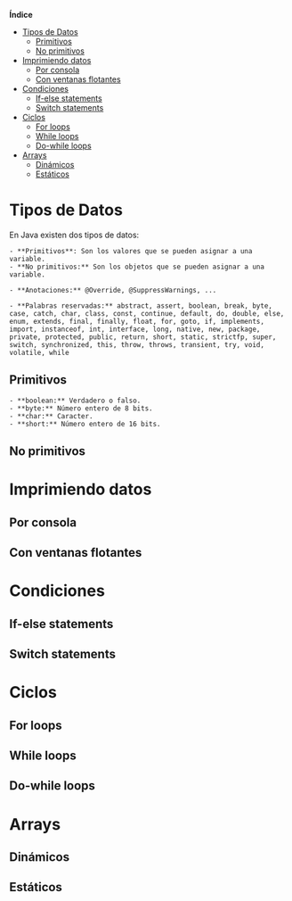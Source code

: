 **Índice**

- [Tipos de Datos](#tipos-de-datos)
  - [Primitivos](#primitivos)
  - [No primitivos](#no-primitivos)
- [Imprimiendo datos](#imprimiendo-datos)
  - [Por consola](#por-consola)
  - [Con ventanas flotantes](#con-ventanas-flotantes)
- [Condiciones](#condiciones)
  - [If-else statements](#if-else-statements)
  - [Switch statements](#switch-statements)
- [Ciclos](#ciclos)
  - [For loops](#for-loops)
  - [While loops](#while-loops)
  - [Do-while loops](#do-while-loops)
- [Arrays](#arrays)
  - [Dinámicos](#dinámicos)
  - [Estáticos](#estáticos)

# Tipos de Datos

En Java existen dos tipos de datos:

    - **Primitivos**: Son los valores que se pueden asignar a una variable.
    - **No primitivos:** Son los objetos que se pueden asignar a una variable.

    - **Anotaciones:** @Override, @SuppressWarnings, ...

    - **Palabras reservadas:** abstract, assert, boolean, break, byte, case, catch, char, class, const, continue, default, do, double, else, enum, extends, final, finally, float, for, goto, if, implements, import, instanceof, int, interface, long, native, new, package, private, protected, public, return, short, static, strictfp, super, switch, synchronized, this, throw, throws, transient, try, void, volatile, while

## Primitivos

    - **boolean:** Verdadero o falso.
    - **byte:** Número entero de 8 bits.
    - **char:** Caracter.
    - **short:** Número entero de 16 bits.

## No primitivos

# Imprimiendo datos

## Por consola

## Con ventanas flotantes

# Condiciones

## If-else statements

## Switch statements

# Ciclos

## For loops

## While loops

## Do-while loops

# Arrays

## Dinámicos

## Estáticos
